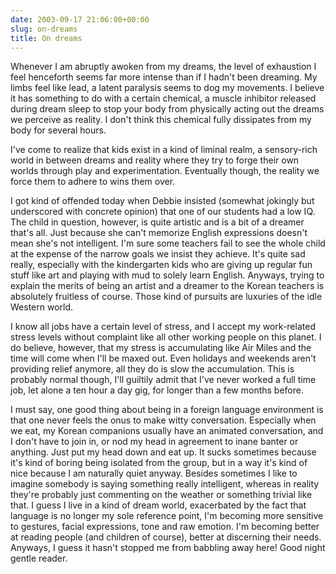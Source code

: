 ```yaml
---
date: 2003-09-17 21:06:00+00:00
slug: on-dreams
title: On dreams
---
```


Whenever I am abruptly awoken from my dreams, the level of exhaustion I feel henceforth seems far more intense than if I hadn't been dreaming. My limbs feel like lead, a latent paralysis seems to dog my movements. I believe it has something to do with a certain chemical, a muscle inhibitor released during dream sleep to stop your body from physically acting out the dreams we perceive as reality. I don't think this chemical fully dissipates from my body for several hours. 

I've come to realize that kids exist in a kind of liminal realm, a sensory-rich world in between dreams and reality where they try to forge their own worlds through play and experimentation. Eventually though, the reality we force them to adhere to wins them over.

I got kind of offended today when Debbie insisted (somewhat jokingly but underscored with concrete opinion) that one of our students had a low IQ. The child in question, however, is quite artistic and is a bit of a dreamer that's all. Just because she can't memorize English expressions doesn't mean she's not intelligent. I'm sure some teachers fail to see the whole child at the expense of the narrow goals we insist they achieve. It's quite sad really, especially with the kindergarten kids who are giving up regular fun stuff like art and playing with mud to solely learn English. Anyways, trying to explain the merits of being an artist and a dreamer to the Korean teachers is absolutely fruitless of course. Those kind of pursuits are luxuries of the idle Western world.   

I know all jobs have a certain level of stress, and I accept my work-related stress levels without complaint like all other working people on this planet. I do believe, however, that my stress is accumulating like Air Miles and the time will come when I'll be maxed out. Even holidays and weekends aren't providing relief anymore, all they do is slow the accumulation. This is probably normal though, I'll guiltily admit that I've never worked a full time job, let alone a ten hour a day gig, for longer than a few months before.    

I must say, one good thing about being in a foreign language environment is that one never feels the onus to make witty conversation. Especially when we eat, my Korean companions usually have an animated conversation, and I don't have to join in, or nod my head in agreement to inane banter or anything. Just put my head down and eat up. It sucks sometimes because it's kind of boring being isolated from the group, but in a way it's kind of nice because I am naturally quiet anyway. Besides sometimes I like to imagine somebody is saying something really intelligent, whereas in reality they're probably just commenting on the weather or something trivial like that. I guess I live in a kind of dream world, exacerbated by the fact that language is no longer my sole reference point, I'm becoming more sensitive to gestures, facial expressions, tone and raw emotion. I'm becoming better at reading people (and children of course), better at discerning their needs. Anyways, I guess it hasn't stopped me from babbling away here! Good night gentle reader.
